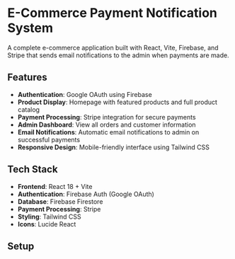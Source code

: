 # E-Commerce Payment Notification System

A complete e-commerce application built with React, Vite, Firebase, and Stripe that sends email notifications to the admin when payments are made.

## Features

- **Authentication**: Google OAuth using Firebase
- **Product Display**: Homepage with featured products and full product catalog
- **Payment Processing**: Stripe integration for secure payments
- **Admin Dashboard**: View all orders and customer information
- **Email Notifications**: Automatic email notifications to admin on successful payments
- **Responsive Design**: Mobile-friendly interface using Tailwind CSS

## Tech Stack

- **Frontend**: React 18 + Vite
- **Authentication**: Firebase Auth (Google OAuth)
- **Database**: Firebase Firestore
- **Payment Processing**: Stripe
- **Styling**: Tailwind CSS
- **Icons**: Lucide React

## Setup